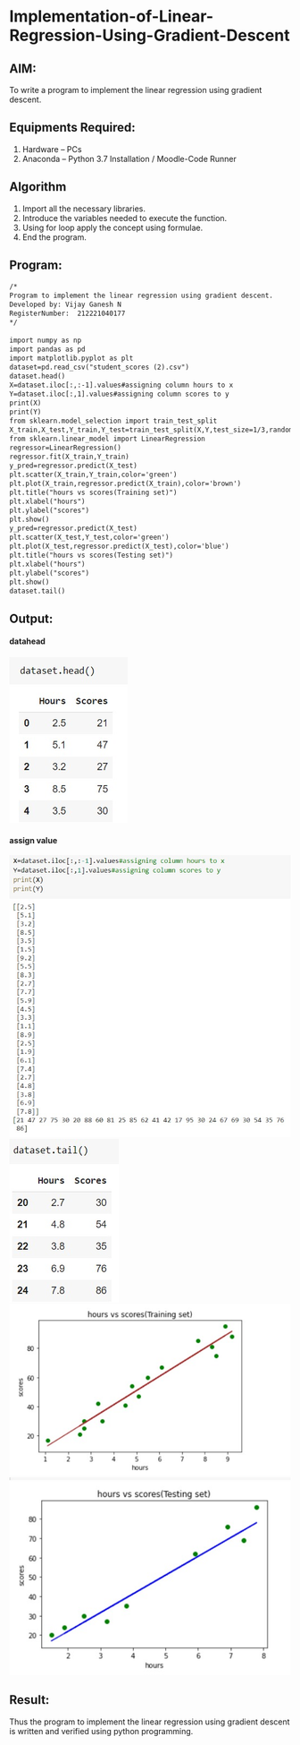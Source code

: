 # Implementation-of-Linear-Regression-Using-Gradient-Descent

## AIM:
To write a program to implement the linear regression using gradient descent.

## Equipments Required:
1. Hardware – PCs
2. Anaconda – Python 3.7 Installation / Moodle-Code Runner

## Algorithm
1. Import all the necessary libraries.
2. Introduce the variables needed to execute the function.
3. Using for loop apply the concept using formulae.
4.  End the program.

## Program:
```
/*
Program to implement the linear regression using gradient descent.
Developed by: Vijay Ganesh N
RegisterNumber:  212221040177
*/

import numpy as np
import pandas as pd
import matplotlib.pyplot as plt
dataset=pd.read_csv("student_scores (2).csv")
dataset.head()
X=dataset.iloc[:,:-1].values#assigning column hours to x 
Y=dataset.iloc[:,1].values#assigning column scores to y
print(X)
print(Y)
from sklearn.model_selection import train_test_split
X_train,X_test,Y_train,Y_test=train_test_split(X,Y,test_size=1/3,random_state=0)
from sklearn.linear_model import LinearRegression
regressor=LinearRegression()
regressor.fit(X_train,Y_train)
y_pred=regressor.predict(X_test)
plt.scatter(X_train,Y_train,color='green')
plt.plot(X_train,regressor.predict(X_train),color='brown')
plt.title("hours vs scores(Training set)")
plt.xlabel("hours")
plt.ylabel("scores")
plt.show()
y_pred=regressor.predict(X_test)
plt.scatter(X_test,Y_test,color='green')
plt.plot(X_test,regressor.predict(X_test),color='blue')
plt.title("hours vs scores(Testing set)")
plt.xlabel("hours")
plt.ylabel("scores")
plt.show()
dataset.tail()

```

## Output:
#### datahead
![linear regression using gradient descent](https://github.com/srivarshan123/Implementation-of-Linear-Regression-Using-Gradient-Descent/blob/main/datahead.jpeg)
#### assign value
![linear regression using gradient descent](https://github.com/srivarshan123/Implementation-of-Linear-Regression-Using-Gradient-Descent/blob/main/assign.jpeg)
![linear regression using gradient descent](https://github.com/srivarshan123/Implementation-of-Linear-Regression-Using-Gradient-Descent/blob/main/datatail.jpeg)
![linear regression using gradient descent](https://github.com/srivarshan123/Implementation-of-Linear-Regression-Using-Gradient-Descent/blob/main/output.jpeg)
![linear regression using gradient descent](https://github.com/srivarshan123/Implementation-of-Linear-Regression-Using-Gradient-Descent/blob/main/output2.jpeg)


## Result:
Thus the program to implement the linear regression using gradient descent is written and verified using python programming.
